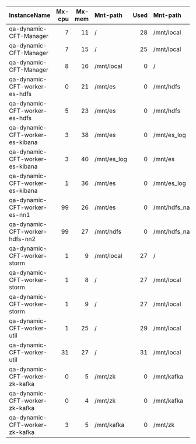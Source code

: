 | InstanceName                    |   Mx-cpu |   Mx-mem | Mnt-path    |   Used | Mnt-path            |   Used |
|:--------------------------------|---------:|---------:|:------------|-------:|:--------------------|-------:|
| qa-dynamic-CFT-Manager          |        7 |       11 | /           |     28 | /mnt/local          |      0 |
| qa-dynamic-CFT-Manager          |        7 |       15 | /           |     25 | /mnt/local          |      0 |
| qa-dynamic-CFT-Manager          |        8 |       16 | /mnt/local  |      0 | /                   |     25 |
| qa-dynamic-CFT-worker-es-hdfs   |        0 |       21 | /mnt/es     |      0 | /mnt/hdfs           |      0 |
| qa-dynamic-CFT-worker-es-hdfs   |        5 |       23 | /mnt/es     |      0 | /mnt/hdfs           |      0 |
| qa-dynamic-CFT-worker-es-kibana |        3 |       38 | /mnt/es     |      0 | /mnt/es_log         |      0 |
| qa-dynamic-CFT-worker-es-kibana |        3 |       40 | /mnt/es_log |      0 | /mnt/es             |      0 |
| qa-dynamic-CFT-worker-es-kibana |        1 |       36 | /mnt/es     |      0 | /mnt/es_log         |      0 |
| qa-dynamic-CFT-worker-es-nn1    |       99 |       26 | /mnt/es     |      0 | /mnt/hdfs_namenode1 |      0 |
| qa-dynamic-CFT-worker-hdfs-nn2  |       99 |       27 | /mnt/hdfs   |      0 | /mnt/hdfs_namenode2 |      0 |
| qa-dynamic-CFT-worker-storm     |        1 |        9 | /mnt/local  |     27 | /                   |     27 |
| qa-dynamic-CFT-worker-storm     |        1 |        8 | /           |     27 | /mnt/local          |     27 |
| qa-dynamic-CFT-worker-storm     |        1 |        9 | /           |     27 | /mnt/local          |     27 |
| qa-dynamic-CFT-worker-util      |        1 |       25 | /           |     29 | /mnt/local          |     27 |
| qa-dynamic-CFT-worker-util      |       31 |       27 | /           |     31 | /mnt/local          |     27 |
| qa-dynamic-CFT-worker-zk-kafka  |        0 |        5 | /mnt/zk     |      0 | /mnt/kafka          |      0 |
| qa-dynamic-CFT-worker-zk-kafka  |        0 |        4 | /mnt/zk     |      0 | /mnt/kafka          |      0 |
| qa-dynamic-CFT-worker-zk-kafka  |        3 |        5 | /mnt/kafka  |      0 | /mnt/zk             |      0 |
